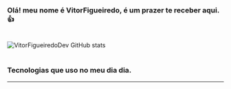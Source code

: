 ### Olá! meu nome é VitorFigueiredo, é um prazer te receber aqui.👍 <br><br/>
![VitorFigueiredoDev GitHub stats](https://github-readme-stats.vercel.app/api?username=VitorFigueiredoDev&show_icons=true&theme=synthwave)
<br><br/>
### Tecnologias que uso no meu dia dia.
<hr>
